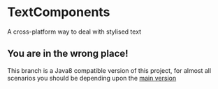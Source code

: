 # TextComponents

A cross-platform way to deal with stylised text

## You are in the wrong place!

This branch is a Java8 compatible version of this project, for almost all scenarios you should be depending upon the [main version](https://github.com/TubMC/TextComponents/tree/master)